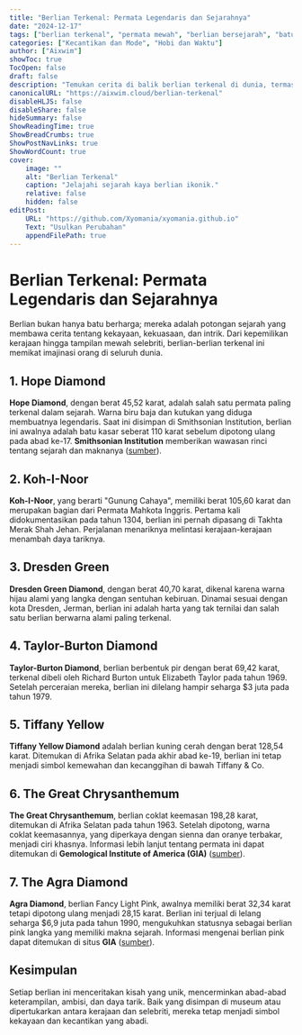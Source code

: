 ```yaml
---
title: "Berlian Terkenal: Permata Legendaris dan Sejarahnya"
date: "2024-12-17"
tags: ["berlian terkenal", "permata mewah", "berlian bersejarah", "batu berharga", "legenda berlian"]
categories: ["Kecantikan dan Mode", "Hobi dan Waktu"]
author: ["Aixwim"]
showToc: true
TocOpen: false
draft: false
description: "Temukan cerita di balik berlian terkenal di dunia, termasuk makna sejarah dan karakteristik uniknya."
canonicalURL: "https://aixwim.cloud/berlian-terkenal"
disableHLJS: false
disableShare: false
hideSummary: false
ShowReadingTime: true
ShowBreadCrumbs: true
ShowPostNavLinks: true
ShowWordCount: true
cover:
    image: ""
    alt: "Berlian Terkenal"
    caption: "Jelajahi sejarah kaya berlian ikonik."
    relative: false
    hidden: false
editPost:
    URL: "https://github.com/Xyomania/xyomania.github.io"
    Text: "Usulkan Perubahan"
    appendFilePath: true
---
```


# Berlian Terkenal: Permata Legendaris dan Sejarahnya

Berlian bukan hanya batu berharga; mereka adalah potongan sejarah yang membawa cerita tentang kekayaan, kekuasaan, dan intrik. Dari kepemilikan kerajaan hingga tampilan mewah selebriti, berlian-berlian terkenal ini memikat imajinasi orang di seluruh dunia.

## 1. Hope Diamond

**Hope Diamond**, dengan berat 45,52 karat, adalah salah satu permata paling terkenal dalam sejarah. Warna biru baja dan kutukan yang diduga membuatnya legendaris. Saat ini disimpan di Smithsonian Institution, berlian ini awalnya adalah batu kasar seberat 110 karat sebelum dipotong ulang pada abad ke-17. **Smithsonian Institution** memberikan wawasan rinci tentang sejarah dan maknanya ([sumber](https://www.si.edu/spotlight/hope-diamond)).

## 2. Koh-I-Noor

**Koh-I-Noor**, yang berarti "Gunung Cahaya", memiliki berat 105,60 karat dan merupakan bagian dari Permata Mahkota Inggris. Pertama kali didokumentasikan pada tahun 1304, berlian ini pernah dipasang di Takhta Merak Shah Jehan. Perjalanan menariknya melintasi kerajaan-kerajaan menambah daya tariknya.

## 3. Dresden Green

**Dresden Green Diamond**, dengan berat 40,70 karat, dikenal karena warna hijau alami yang langka dengan sentuhan kebiruan. Dinamai sesuai dengan kota Dresden, Jerman, berlian ini adalah harta yang tak ternilai dan salah satu berlian berwarna alami paling terkenal.

## 4. Taylor-Burton Diamond

**Taylor-Burton Diamond**, berlian berbentuk pir dengan berat 69,42 karat, terkenal dibeli oleh Richard Burton untuk Elizabeth Taylor pada tahun 1969. Setelah perceraian mereka, berlian ini dilelang hampir seharga $3 juta pada tahun 1979.

## 5. Tiffany Yellow

**Tiffany Yellow Diamond** adalah berlian kuning cerah dengan berat 128,54 karat. Ditemukan di Afrika Selatan pada akhir abad ke-19, berlian ini tetap menjadi simbol kemewahan dan kecanggihan di bawah Tiffany & Co.

## 6. The Great Chrysanthemum

**The Great Chrysanthemum**, berlian coklat keemasan 198,28 karat, ditemukan di Afrika Selatan pada tahun 1963. Setelah dipotong, warna coklat keemasannya, yang diperkaya dengan sienna dan oranye terbakar, menjadi ciri khasnya. Informasi lebih lanjut tentang permata ini dapat ditemukan di **Gemological Institute of America (GIA)** ([sumber](https://www.gia.edu)).

## 7. The Agra Diamond

**Agra Diamond**, berlian Fancy Light Pink, awalnya memiliki berat 32,34 karat tetapi dipotong ulang menjadi 28,15 karat. Berlian ini terjual di lelang seharga $6,9 juta pada tahun 1990, mengukuhkan statusnya sebagai berlian pink langka yang memiliki makna sejarah. Informasi mengenai berlian pink dapat ditemukan di situs **GIA** ([sumber](https://www.gia.edu)).

## Kesimpulan

Setiap berlian ini menceritakan kisah yang unik, mencerminkan abad-abad keterampilan, ambisi, dan daya tarik. Baik yang disimpan di museum atau dipertukarkan antara kerajaan dan selebriti, mereka tetap menjadi simbol kekayaan dan kecantikan yang abadi.
